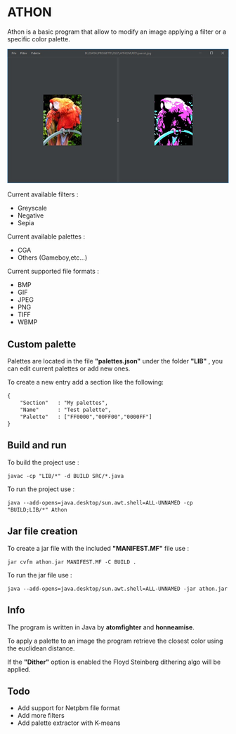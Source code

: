 # ATHON

Athon is a basic program that allow to modify an image applying a filter or a specific color palette.

![image](athon.jpg)

Current available filters :
- Greyscale
- Negative
- Sepia

Current available palettes :
- CGA
- Others (Gameboy,etc...)

Current supported file formats :
- BMP
- GIF
- JPEG
- PNG
- TIFF
- WBMP

## Custom palette
Palettes are located in the file __"palettes.json"__ under the folder __"LIB"__ , you can edit current palettes or add new ones.

To create a new entry add a section like the following:
```
{
    "Section"   : "My palettes",
    "Name"      : "Test palette",
    "Palette"   : ["FF0000","00FF00","0000FF"]
}
```

## Build and run
To build the project use :
```
javac -cp "LIB/*" -d BUILD SRC/*.java
```
To run the project use :
```
java --add-opens=java.desktop/sun.awt.shell=ALL-UNNAMED -cp "BUILD;LIB/*" Athon
```

## Jar file creation
To create a jar file with the included __"MANIFEST.MF"__ file use :
```
jar cvfm athon.jar MANIFEST.MF -C BUILD . 
```
To run the jar file use :
```
java --add-opens=java.desktop/sun.awt.shell=ALL-UNNAMED -jar athon.jar
```

## Info
The program is written in Java by __atomfighter__ and __honneamise__.

To apply a palette to an image the program retrieve the closest color using the euclidean distance.

If the __"Dither"__ option is enabled the Floyd Steinberg dithering algo will be applied.

## Todo
- Add support for Netpbm file format
- Add more filters
- Add palette extractor with K-means

